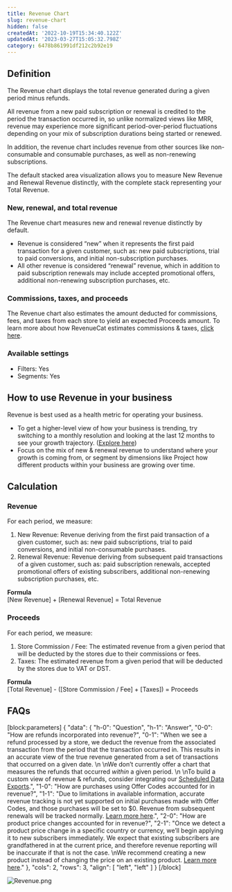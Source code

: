 ```yaml
---
title: Revenue Chart
slug: revenue-chart
hidden: false
createdAt: '2022-10-19T15:34:40.122Z'
updatedAt: '2023-03-27T15:05:32.798Z'
category: 6478b861991df212c2b92e19
---
```

## Definition

The Revenue chart displays the total revenue generated during a given period minus refunds.

All revenue from a new paid subscription or renewal is credited to the period the transaction occurred in, so unlike normalized views like MRR, revenue may experience more significant period-over-period fluctuations depending on your mix of subscription durations being started or renewed.

In addition, the revenue chart includes revenue from other sources like non-consumable and consumable purchases, as well as non-renewing subscriptions.

The default stacked area visualization allows you to measure New Revenue and Renewal Revenue distinctly, with the complete stack representing your Total Revenue.

### New, renewal, and total revenue

The Revenue chart measures new and renewal revenue distinctly by default. 

- Revenue is considered “new” when it represents the first paid transaction for a given customer, such as: new paid subscriptions, trial to paid conversions, and initial non-subscription purchases.
- All other revenue is considered “renewal” revenue, which in addition to paid subscription renewals may include accepted promotional offers, additional non-renewing subscription purchases, etc.

### Commissions, taxes, and proceeds

The Revenue chart also estimates the amount deducted for commissions, fees, and taxes from each store to yield an expected Proceeds amount. To learn more about how RevenueCat estimates commissions & taxes, [click here](doc:taxes-and-commissions).

### Available settings

- Filters: Yes
- Segments: Yes

## How to use Revenue in your business

Revenue is best used as a health metric for operating your business. 

- To get a higher-level view of how your business is trending, try switching to a monthly resolution and looking at the last 12 months to see your growth trajectory. ([Explore here](https://app.revenuecat.com/charts/revenue?chart_type=Stacked%20area&conversion_timeframe=7%20days&customer_lifetime=30%20days&range=Last%2012%20months&resolution=2))
- Focus on the mix of new & renewal revenue to understand where your growth is coming from, or segment by dimensions like Project how different products within your business are growing over time.

## Calculation

### Revenue

For each period, we measure:

1. New Revenue: Revenue deriving from the first paid transaction of a given customer, such as: new paid subscriptions, trial to paid conversions, and initial non-consumable purchases.
2. Renewal Revenue: Revenue deriving from subsequent paid transactions of a given customer, such as: paid subscription renewals, accepted promotional offers of existing subscribers, additional non-renewing subscription purchases, etc.

**Formula**  
[New Revenue] + [Renewal Revenue] = Total Revenue

### Proceeds

For each period, we measure:

1. Store Commission / Fee: The estimated revenue from a given period that will be deducted by the stores due to their commissions or fees.
2. Taxes: The estimated revenue from a given period that will be deducted by the stores due to VAT or DST.

**Formula**  
[Total Revenue] - ([Store Commission / Fee] + [Taxes]) = Proceeds

## FAQs

[block:parameters]
{
  "data": {
    "h-0": "Question",
    "h-1": "Answer",
    "0-0": "How are refunds incorporated into revenue?",
    "0-1": "When we see a refund processed by a store, we deduct the revenue from the associated transaction from the period that the transaction occurred in. This results in an accurate view of the true revenue generated from a set of transactions that occurred on a given date.  \n  \nWe don’t currently offer a chart that measures the refunds that occurred _within_ a given period.  \n  \nTo build a custom view of revenue & refunds, consider integrating our [Scheduled Data Exports](doc:scheduled-data-exports).",
    "1-0": "How are purchases using Offer Codes accounted for in revenue?",
    "1-1": "Due to limitations in available information, accurate revenue tracking is not yet supported on initial purchases made with Offer Codes, and those purchases will be set to $0. Revenue from subsequent renewals will be tracked normally. [Learn more here](https://www.revenuecat.com/docs/ios-subscription-offers#considerations).",
    "2-0": "How are product price changes accounted for in revenue?",
    "2-1": "Once we detect a product price change in a specific country or currency, we’ll begin applying it to new subscribers immediately. We expect that existing subscribers are grandfathered in at the current price, and therefore revenue reporting will be inaccurate if that is not the case.  \nWe recommend creating a new product instead of changing the price on an existing product. [Learn more here](https://www.revenuecat.com/docs/price-changes)."
  },
  "cols": 2,
  "rows": 3,
  "align": [
    "left",
    "left"
  ]
}
[/block]

![](https://files.readme.io/d673824-Revenue.png "Revenue.png")